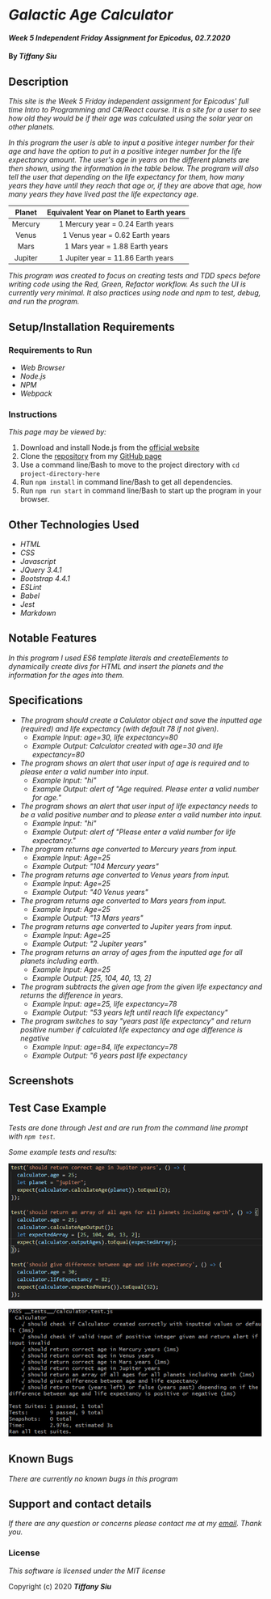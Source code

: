 # _Galactic Age Calculator_

#### _Week 5 Independent Friday Assignment for Epicodus, 02.7.2020_

#### By _**Tiffany Siu**_

## Description

_This site is the Week 5 Friday independent assignment for Epicodus' full time Intro to Programming and C#/React course.  It is a site for a user to see how old they would be if their age was calculated using the solar year on other planets._

_In this program the user is able to input a positive integer number for their age and have the option to put in a positive integer number for the life expectancy amount.  The user's age in years on the different planets are then shown, using the information in the table below.  The program will also tell the user that depending on the life expectancy for them, how many years they have until they reach that age or, if they are above that age, how many years they have lived past the life expectancy age._

| Planet   | Equivalent Year on Planet to Earth years |
| :------: | :--------------------------------------: |
| Mercury  | 1 Mercury year = 0.24 Earth years        |
| Venus    | 1 Venus year = 0.62 Earth years          |
| Mars     | 1 Mars year = 1.88 Earth years           |
| Jupiter  | 1 Jupiter year = 11.86 Earth years       |

_This program was created to focus on creating tests and TDD specs before writing code using the Red, Green, Refactor workflow.  As such the UI is currently very minimal.  It also practices using node and npm to test, debug, and run the program._

## Setup/Installation Requirements

### Requirements to Run
* _Web Browser_
* _Node.js_
* _NPM_
* _Webpack_

### Instructions

*This page may be viewed by:*

1. Download and install Node.js from the [official website](https://nodejs.org/en/download/)
2. Clone the [repository](https://github.com/TSiu88/beep-boop.git) from my [GitHub page](https://github.com/TSiu88)
3. Use a command line/Bash to move to the project directory with `cd project-directory-here`
4. Run `npm install` in command line/Bash to get all dependencies. 
5. Run `npm run start` in command line/Bash to start up the program in your browser.

## Other Technologies Used

* _HTML_
* _CSS_
* _Javascript_
* _JQuery 3.4.1_
* _Bootstrap 4.4.1_
* _ESLint_
* _Babel_
* _Jest_
* _Markdown_

## Notable Features
_In this program I used ES6 template literals and createElements to dynamically create divs for HTML and insert the planets and the information for the ages into them._

## Specifications

* _The program should create a Calulator object and save the inputted age (required) and life expectancy (with default 78 if not given)._
  * _Example Input: age=30, life expectancy=80_
  * _Example Output: Calculator created with age=30 and life expectancy=80_
* _The program shows an alert that user input of age is required and to please enter a valid number into input._
  * _Example Input: "hi"_
  * _Example Output: alert of "Age required.  Please enter a valid number for age."_
* _The program shows an alert that user input of life expectancy needs to be a valid positive number and to please enter a valid number into input._
  * _Example Input: "hi"_
  * _Example Output: alert of "Please enter a valid number for life expectancy."_
* _The program returns age converted to Mercury years from input._
  * _Example Input: Age=25_
  * _Example Output: "104 Mercury years"_
* _The program returns age converted to Venus years from input._
  * _Example Input: Age=25_
  * _Example Output: "40 Venus years"_
* _The program returns age converted to Mars years from input._
  * _Example Input: Age=25_
  * _Example Output: "13 Mars years"_
* _The program returns age converted to Jupiter years from input._
  * _Example Input: Age=25_
  * _Example Output: "2 Jupiter years"_
* _The program returns an array of ages from the inputted age for all planets including earth._
  * _Example Input: Age=25_
  * _Example Output: [25, 104, 40, 13, 2]_
* _The program subtracts the given age from the given life expectancy and returns the difference in years._
  * _Example Input: age=25, life expectancy=78_
  * _Example Output: "53 years left until reach life expectancy"_
* _The program switches to say "years past life expectancy" and return positive number if calculated life expectancy and age difference is negative_
  * _Example Input: age=84, life expectancy=78_
  * _Example Output: "6 years past life expectancy_

## Screenshots

<!-- _Here is a snippet of what the input looks like:_

![Snippet of input fields](/src/img/snippet1.png)

_Here is a preview of what the output looks like:_

![Snippet of output box](/src/img/snippet2.png) -->

<!-- _{Show pictures using ![alt text](image.jpg), show what library does as concisely as possible but don't need to explain how project solves problem from `code`_ -->

## Test Case Example
_Tests are done through Jest and are run from the command line prompt with `npm test`._

_Some example tests and results:_

![Snippet of an example test](/src/img/tester1.png)

![Snippet of an example result](/src/img/tester2.png)
<!-- _describe and show how to run tests with `code` examples}_ -->

## Known Bugs

_There are currently no known bugs in this program_

## Support and contact details

_If there are any question or concerns please contact me at my [email](mailto:tsiu88@gmail.com). Thank you._

### License

*This software is licensed under the MIT license*

Copyright (c) 2020 **_Tiffany Siu_**
